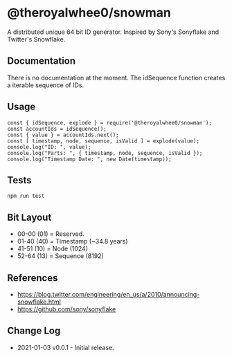 # @theroyalwhee0/snowman

A distributed unique 64 bit ID generator. Inspired by Sony's Sonyflake and Twitter's Snowflake.


## Documentation
There is no documentation at the moment. The idSequence function creates a iterable sequence of IDs.


## Usage
```
const { idSequence, explode } = require('@theroyalwhee0/snowman');
const accountIds = idSequence();
const { value } = accountIds.next();
const [ timestamp, node, sequence, isValid ] = explode(value);
console.log("ID: ", value);
console.log("Parts: ", { timestamp, node, sequence, isValid });
console.log("Timestamp Date: ", new Date(timestamp));
```


## Tests
```npm run test```


## Bit Layout
- 00-00 (01) = Reserved.
- 01-40 (40) = Timestamp (~34.8 years)
- 41-51 (10) = Node (1024)
- 52-64 (13) = Sequence (8192)


## References
- https://blog.twitter.com/engineering/en_us/a/2010/announcing-snowflake.html
- https://github.com/sony/sonyflake


## Change Log
- 2021-01-03 v0.0.1 - Initial release.
